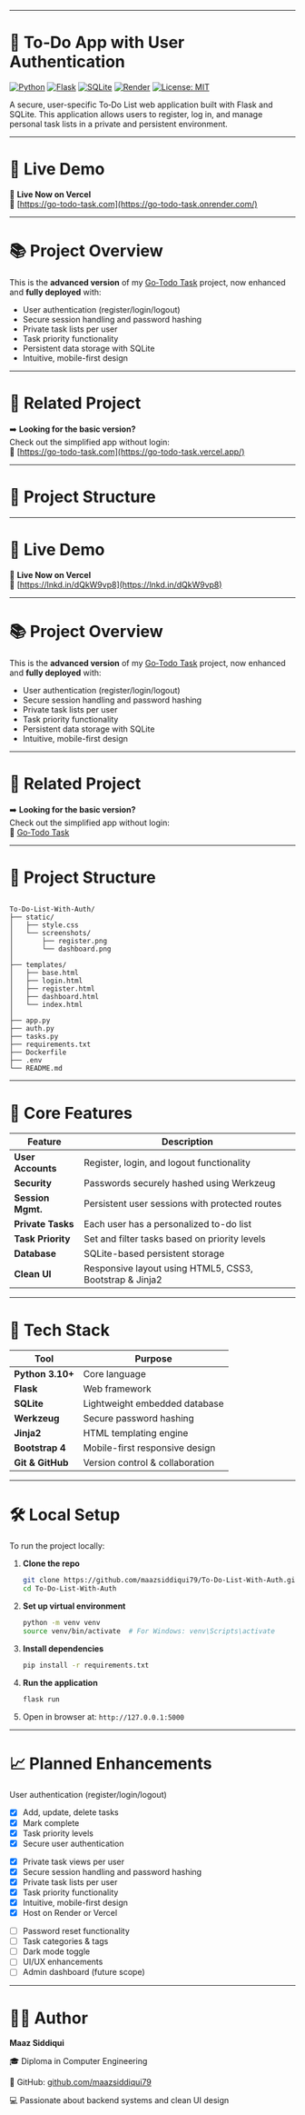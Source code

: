 
---

# 🔐 To‑Do App with User Authentication

[![Python](https://img.shields.io/badge/Python-3.10-blue.svg)](https://www.python.org/) [![Flask](https://img.shields.io/badge/Flask-Web%20Framework-000000.svg)](https://flask.palletsprojects.com/) [![SQLite](https://img.shields.io/badge/Database-SQLite-003B57.svg)](https://www.sqlite.org/index.html) [![Render](https://img.shields.io/badge/Hosted%20on-Render-blueviolet.svg)](htts://render.com/) [![License: MIT](https://img.shields.io/badge/License-MIT-yellow.svg)](LICENSE)

A secure, user-specific To‑Do List web application built with Flask and SQLite. This application allows users to register, log in, and manage personal task lists in a private and persistent environment.

---

# 🚀 Live Demo

📍 **Live Now on Vercel**  
🔗 [https://go-todo-task.com](https://go-todo-task.onrender.com/)

---

# 📚 Project Overview

This is the **advanced version** of my [Go‑Todo Task](https://github.com/maazsiddiqui79/To-Do-List-Web-Application) project, now enhanced and **fully deployed** with:

- User authentication (register/login/logout)
- Secure session handling and password hashing
- Private task lists per user
- Task priority functionality
- Persistent data storage with SQLite
- Intuitive, mobile-first design

---

# 🔁 Related Project

➡️ **Looking for the basic version?**  
Check out the simplified app without login:  
🔗 [https://go-todo-task.com](https://go-todo-task.vercel.app/)

---

# 📁 Project Structure


---

# 🚀 Live Demo

📍 **Live Now on Vercel**  
🔗 [https://lnkd.in/dQkW9vp8](https://lnkd.in/dQkW9vp8)

---

# 📚 Project Overview

This is the **advanced version** of my [Go‑Todo Task](https://github.com/maazsiddiqui79/To-Do-List-Web-Application) project, now enhanced and **fully deployed** with:

- User authentication (register/login/logout)
- Secure session handling and password hashing
- Private task lists per user
- Task priority functionality
- Persistent data storage with SQLite
- Intuitive, mobile-first design

---

# 🔁 Related Project

➡️ **Looking for the basic version?**  
Check out the simplified app without login:  
🔗 [Go‑Todo Task](https://github.com/maazsiddiqui79/To-Do-List-Web-Application)

---

# 📁 Project Structure

```

To-Do-List-With-Auth/
├── static/
│   ├── style.css
│   └── screenshots/
│       ├── register.png
│       └── dashboard.png
│
├── templates/
│   ├── base.html
│   ├── login.html
│   ├── register.html
│   ├── dashboard.html
│   └── index.html
│
├── app.py
├── auth.py
├── tasks.py
├── requirements.txt
├── Dockerfile
├── .env
└── README.md

````

---

# 🔐 Core Features

| Feature              | Description                                           |
|----------------------|-------------------------------------------------------|
| **User Accounts**    | Register, login, and logout functionality             |
| **Security**         | Passwords securely hashed using Werkzeug              |
| **Session Mgmt.**    | Persistent user sessions with protected routes        |
| **Private Tasks**    | Each user has a personalized to-do list               |
| **Task Priority**    | Set and filter tasks based on priority levels         |
| **Database**         | SQLite-based persistent storage                       |
| **Clean UI**         | Responsive layout using HTML5, CSS3, Bootstrap & Jinja2 |

---

# 🧰 Tech Stack

| Tool         | Purpose                        |
|--------------|--------------------------------|
| **Python 3.10+** | Core language                  |
| **Flask**        | Web framework                  |
| **SQLite**       | Lightweight embedded database  |
| **Werkzeug**     | Secure password hashing        |
| **Jinja2**       | HTML templating engine         |
| **Bootstrap 4** | Mobile-first responsive design |
| **Git & GitHub** | Version control & collaboration|

---

# 🛠️ Local Setup

To run the project locally:

1. **Clone the repo**
   ```bash
   git clone https://github.com/maazsiddiqui79/To-Do-List-With-Auth.git
   cd To-Do-List-With-Auth


2. **Set up virtual environment**

   ```bash
   python -m venv venv
   source venv/bin/activate  # For Windows: venv\Scripts\activate
   ```

3. **Install dependencies**

   ```bash
   pip install -r requirements.txt
   ```

4. **Run the application**

   ```bash
   flask run
   ```

5. Open in browser at: `http://127.0.0.1:5000`

---
# 📈 Planned Enhancements
User authentication (register/login/logout)
* [x] Add, update, delete tasks
* [x] Mark complete
* [x] Task priority levels
* [x] Secure user authentication
- [x] Private task views per user
- [x] Secure session handling and password hashing
- [x] Private task lists per user
- [x] Task priority functionality
- [x] Intuitive, mobile-first design
- [x] Host on Render or Vercel
* [ ] Password reset functionality
* [ ] Task categories & tags
* [ ] Dark mode toggle
* [ ] UI/UX enhancements
* [ ] Admin dashboard (future scope)

---

# 🧑‍💻 Author

**Maaz Siddiqui**


🎓 Diploma in Computer Engineering

🔗 GitHub: [github.com/maazsiddiqui79](https://github.com/maazsiddiqui79)

💻 Passionate about backend systems and clean UI design

